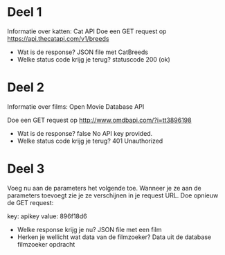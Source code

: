 # Deel 1

Informatie over katten: Cat API Doe een GET request op https://api.thecatapi.com/v1/breeds

- Wat is de response?
  JSON file met CatBreeds
- Welke status code krijg je terug?
  statuscode 200 (ok)

# Deel 2

Informatie over films: Open Movie Database API

Doe een GET request op http://www.omdbapi.com/?i=tt3896198

- Wat is de response?
  false No API key provided.
- Welke status code krijg je terug?
  401 Unauthorized

# Deel 3

Voeg nu aan de parameters het volgende toe. Wanneer je ze aan de parameters toevoegt zie je ze verschijnen in je request URL. Doe opnieuw de GET request:

key: apikey value: 896f18d6

- Welke response krijg je nu?
  JSON file met een film
- Herken je wellicht wat data van de filmzoeker?
  Data uit de database filmzoeker opdracht
